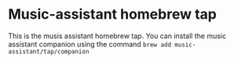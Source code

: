 # Music-assistant homebrew tap

This is the musis assistant homebrew tap. 
You can install the music assistant companion using the command `brew add music-assistant/tap/companion`

